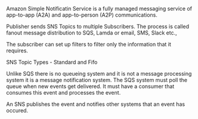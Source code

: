 Amazon Simple Notificatin Service is a fully managed messaging service of app-to-app (A2A) and app-to-person (A2P) communications.

Publisher sends SNS Topics to multiple Subscribers. The process is called fanout message distribution to SQS, Lamda or email, SMS, Slack etc.,

The subscriber can set up filters to filter only the information that it requires.

SNS Topic Types - Standard and Fifo

Unlike SQS there is no queueing system and it is not a message processing system it is a message notification system. The SQS system must poll the queue when new events get delivered. It must have a consumer that consumes this event and processes the event.

An SNS publishes the event and notifies other systems that an event has occured.

